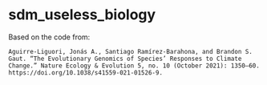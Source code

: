 # sdm_useless_biology


Based on the code from:

    Aguirre-Liguori, Jonás A., Santiago Ramírez-Barahona, and Brandon S. Gaut. “The Evolutionary Genomics of Species’ Responses to Climate Change.” Nature Ecology & Evolution 5, no. 10 (October 2021): 1350–60. https://doi.org/10.1038/s41559-021-01526-9.
